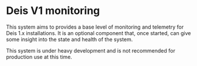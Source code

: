 # Deis V1 monitoring

This system aims to provides a base level of monitoring and telemetry for Deis 1.x installations. It is an optional
component that, once started, can give some insight into the state and health of the system.

This system is under heavy development and is not recommended for production use at this time.
